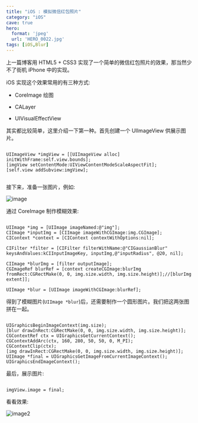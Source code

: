 ```yaml
---
title: "iOS : 模拟微信红包照片"
category: "iOS"
cave: true
hero:
  format: 'jpeg'
  url: 'HERO_0022.jpg'
tags: [iOS,Blur]
---
```

上一篇博客用 HTML5 + CSS3 实现了一个简单的微信红包照片的效果，那当然少不了街机 iPhone 中的实现。

iOS 实现这个效果常用的有三种方式:

* CoreImage 绘图

* CALayer

* UIVisualEffectView

其实都比较简单，这里介绍一下第一种。首先创建一个 UIImageView 供展示图片。

```objc

UIImageView *imgView = [[UIImageView alloc] initWithFrame:self.view.bounds];
[imgView setContentMode:UIViewContentModeScaleAspectFit];
[self.view addSubview:imgView];
    
```


接下来，准备一张图片，例如:

![image](/assets/images/posts/content/2016-01-28-17-00-00-HTML5_Canvas_Blur.jpg)

通过 CoreImage 制作模糊效果:

```objc

UIImage *img = [UIImage imageNamed:@"img"];
CIImage *inputImg = [CIImage imageWithCGImage:img.CGImage];
CIContext *context = [CIContext contextWithOptions:nil];

CIFilter *filter = [CIFilter filterWithName:@"CIGaussianBlur" keysAndValues:kCIInputImageKey, inputImg,@"inputRadius", @20, nil];
    
CIImage *blurImg = [filter outputImage];
CGImageRef blurRef = [context createCGImage:blurImg fromRect:CGRectMake(0, 0, img.size.width, img.size.height)];//[blurImg extent]];
    
UIImage *blur = [UIImage imageWithCGImage:blurRef];

```

得到了模糊图片(`UIImage *blur`)后，还需要制作一个圆形图片。我们把这两张图拼在一起。

```objc

UIGraphicsBeginImageContext(img.size);
[blur drawInRect:CGRectMake(0, 0, img.size.width, img.size.height)];
CGContextRef ctx = UIGraphicsGetCurrentContext();
CGContextAddArc(ctx, 160, 280, 50, 50, 0, M_PI);
CGContextClip(ctx);
[img drawInRect:CGRectMake(0, 0, img.size.width, img.size.height)];
UIImage *final = UIGraphicsGetImageFromCurrentImageContext();
UIGraphicsEndImageContext();

```

最后，展示图片:

```objc

imgView.image = final;

```

看看效果:

![image2](/assets/images/posts/content/2016-01-28-17-00-00-HTML5_Canvas_Blur_ios.jpg)







